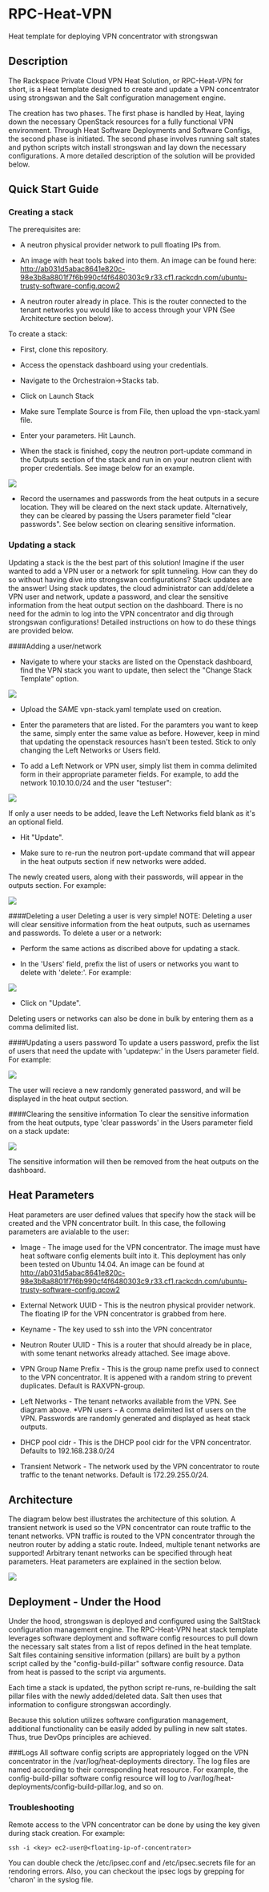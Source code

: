 # RPC-Heat-VPN
Heat template for deploying VPN concentrator with strongswan



## Description
The Rackspace Private Cloud VPN Heat Solution, or RPC-Heat-VPN for short, is a Heat template designed to create and update a VPN concentrator using strongswan and the Salt configuration management engine.

The creation has two phases. The first phase is handled by Heat, laying down the necessary OpenStack resources for a fully functional VPN environment. Through Heat Software Deployments and Software Configs, the second phase is initiated. The second phase involves running salt states and python scripts witch install strongswan and lay down the necessary configurations. A more detailed description of the solution will be provided below.

## Quick Start Guide
### Creating a stack

The prerequisites are:

* A neutron physical provider network to pull floating IPs from.

* An image with heat tools baked into them. An image can be found here: http://ab031d5abac8641e820c-98e3b8a8801f7f6b990cf4f6480303c9.r33.cf1.rackcdn.com/ubuntu-trusty-software-config.qcow2

* A neutron router already in place. This is the router connected to the tenant networks you would like to access through your VPN (See Architecture section below).

To create a stack:

* First, clone this repository. 

* Access the openstack dashboard using your credentials.

* Navigate to the Orchestraion->Stacks tab.

* Click on Launch Stack

* Make sure Template Source is from File, then upload the vpn-stack.yaml file.

* Enter your parameters. Hit Launch.

* When the stack is finished, copy the neutron port-update command in the Outputs section of the stack and run in on your neutron client with proper credentials. See image below for an example.

![](http://718016a9d23737f3d804-7671e86526a10735410d8ae5040e7d55.r41.cf1.rackcdn.com/Neutron_port_command.png)

* Record the usernames and passwords from the heat outputs in a secure location. They will be cleared on the next stack update. Alternatively, they can be cleared by passing the Users parameter field "clear passwords". See below section on clearing sensitive information.

### Updating a stack
Updating a stack is the the best part of this solution! Imagine if the user wanted to add a VPN user or a network for split tunneling. How can they do so without having dive into strongswan configurations? Stack updates are the answer! Using stack updates, the cloud administrator can add/delete a VPN user and network, update a password, and clear the sensitive information from the heat output section on the dashboard. There is no need for the admin to log into the VPN concentrator and dig through strongswan configurations! Detailed instructions on how to do these things are provided below. 

####Adding a user/network

* Navigate to where your stacks are listed on the Openstack dashboard, find the VPN stack you want to update, then select the "Change Stack Template" option.

![](http://718016a9d23737f3d804-7671e86526a10735410d8ae5040e7d55.r41.cf1.rackcdn.com/updating_stack.png)

* Upload the SAME vpn-stack.yaml template used on creation. 

* Enter the parameters that are listed. For the paramters you want to keep the same, simply enter the same value as before. However, keep in mind that updating the openstack resources hasn't been tested. Stick to only changing the Left Networks or Users field.

* To add a Left Network or VPN user, simply list them in comma delimited form in their appropriate parameter fields. For example, to add the network 10.10.10.0/24 and the user "testuser":

![](http://718016a9d23737f3d804-7671e86526a10735410d8ae5040e7d55.r41.cf1.rackcdn.com/Adding_entries.png)

If only a user needs to be added, leave the Left Networks field blank as it's an optional field. 

* Hit "Update". 

* Make sure to re-run the neutron port-update command that will appear in the heat outputs section if new networks were added.

The newly created users, along with their passwords, will appear in the outputs section. For example:

![](http://718016a9d23737f3d804-7671e86526a10735410d8ae5040e7d55.r41.cf1.rackcdn.com/heat_output.png)

####Deleting a user
Deleting a user is very simple! 
NOTE: Deleting a user will clear sensitive information from the heat outputs, such as usernames and passwords. 
To delete a user or a network: 

* Perform the same actions as discribed above for updating a stack. 

* In the 'Users' field, prefix the list of users or networks you want to delete with 'delete:'. For example: 

![](http://718016a9d23737f3d804-7671e86526a10735410d8ae5040e7d55.r41.cf1.rackcdn.com/delete.png)

* Click on "Update". 

Deleting users or networks can also be done in bulk by entering them as a comma delimited list. 

####Updating a users password
To update a users password, prefix the list of users that need the update with 'updatepw:' in the Users parameter field. For example:

![](http://718016a9d23737f3d804-7671e86526a10735410d8ae5040e7d55.r41.cf1.rackcdn.com/update_passwords.png)

The user will recieve a new randomly generated password, and will be displayed in the heat output section. 


####Clearing the sensitive information
To clear the sensitive information from the heat outputs, type 'clear passwords' in the Users parameter field on a stack update:

![](http://718016a9d23737f3d804-7671e86526a10735410d8ae5040e7d55.r41.cf1.rackcdn.com/clear_passwords.png)

The sensitive information will then be removed from the heat outputs on the dashboard.

## Heat Parameters
Heat parameters are user defined values that specify how the stack will be created and the VPN concentrator built. In this case, the following parameters are avialable to the user: 

* Image - The image used for the VPN concentrator. The image must have heat software config elements built into it. This deployment has only been tested on Ubuntu 14.04. An image can be found at http://ab031d5abac8641e820c-98e3b8a8801f7f6b990cf4f6480303c9.r33.cf1.rackcdn.com/ubuntu-trusty-software-config.qcow2
* External Network UUID - This is the neutron physical provider network. The floating IP for the VPN concentrator is grabbed from here. 
* Keyname - The key used to ssh into the VPN concentrator
* Neutron Router UUID - This is a router that should already be in place, with some tenant networks already attached. See image above. 

* VPN Group Name Prefix - This is the group name prefix used to connect to the VPN concentrator. It is appened with a random string to prevent duplicates. Default is RAXVPN-group.
* Left Networks - The tenant networks available from the VPN. See diagram above.
*VPN users - A comma delimited list of users on the VPN. Passwords are randomly generated and displayed as heat stack outputs. 
* DHCP pool cidr - This is the DHCP pool cidr for the VPN concentrator. Defaults to 192.168.238.0/24
* Transient Network - The network used by the VPN concentrator to route traffic to the tenant networks. Default is 172.29.255.0/24.

## Architecture
The diagram below best illustrates the architecture of this solution. A transient network is used so the VPN concentrator can route traffic to the tenant networks. VPN traffic is routed to the VPN concentrator through the neutron router by adding a static route. Indeed, multiple tenant networks are supported! Arbitrary tenant networks can be specified through heat parameters. Heat parameters are explained in the section below.

![](http://718016a9d23737f3d804-7671e86526a10735410d8ae5040e7d55.r41.cf1.rackcdn.com/VPN%20architecture%20diagram.png)


## Deployment - Under the Hood
Under the hood, strongswan is deployed and configured using the SaltStack configuration management engine. The RPC-Heat-VPN heat stack template leverages software deployment and software config resources to pull down the necessary salt states from a list of repos defined in the heat template. Salt files containing sensitive information (pillars) are built by a python script called by the "config-build-pillar" software config resource. Data from heat is passed to the script via arguments. 

Each time a stack is updated, the python script re-runs, re-building the salt pillar files with the newly added/deleted data. Salt then uses that information to configure strongswan accordingly. 

Because this solution utilizes software configuration management, additional functionality can be easily added by pulling in new salt states. Thus, true DevOps principles are achieved.

###Logs
All software config scripts are appropriately logged on the VPN concentrator in the /var/log/heat-deployments directory. The log files are named according to their corresponding heat resource. For example, the config-build-pillar software config resource will log to /var/log/heat-deployments/config-build-pillar.log, and so on.

### Troubleshooting
Remote access to the VPN concentrator can be done by using the key given during stack creation. For example:

```shell
ssh -i <key> ec2-user@<floating-ip-of-concentrator>
```

You can double check the /etc/ipsec.conf and /etc/ipsec.secrets file for an rendoring errors. Also, you can checkout the ipsec logs by grepping for 'charon' in the syslog file. 


